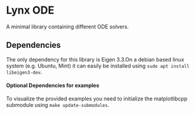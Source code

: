 # Lynx ODE
A minimal library containing different ODE solvers. 

## Dependencies

The only dependency for this library is Eigen 3.3.On a debian based linux system (e.g. Ubuntu, Mint) it can easily be installed using `sudo apt install libeigen3-dev`.

#### Optional Dependencies for examples
To visualize the provided examples you need to initialize the matplotlibcpp submodule using `make update-submodules`. 